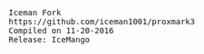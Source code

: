 <pre>
Iceman Fork
https://github.com/iceman1001/proxmark3
Compiled on 11-20-2016
Release: IceMango
</pre>

